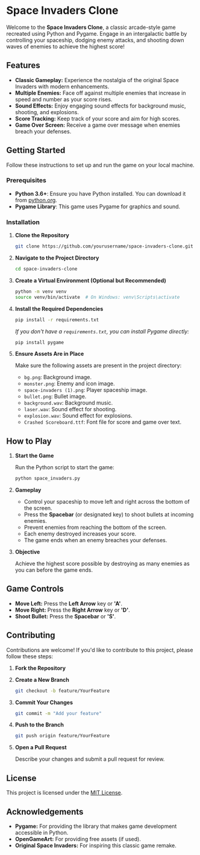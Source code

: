 # Space Invaders Clone

Welcome to the **Space Invaders Clone**, a classic arcade-style game recreated using Python and Pygame. Engage in an intergalactic battle by controlling your spaceship, dodging enemy attacks, and shooting down waves of enemies to achieve the highest score!

## Features

- **Classic Gameplay:** Experience the nostalgia of the original Space Invaders with modern enhancements.
- **Multiple Enemies:** Face off against multiple enemies that increase in speed and number as your score rises.
- **Sound Effects:** Enjoy engaging sound effects for background music, shooting, and explosions.
- **Score Tracking:** Keep track of your score and aim for high scores.
- **Game Over Screen:** Receive a game over message when enemies breach your defenses.

## Getting Started

Follow these instructions to set up and run the game on your local machine.

### Prerequisites

- **Python 3.6+**: Ensure you have Python installed. You can download it from [python.org](https://www.python.org/downloads/).
- **Pygame Library**: This game uses Pygame for graphics and sound.

### Installation

1. **Clone the Repository**

   ```bash
   git clone https://github.com/yourusername/space-invaders-clone.git
   ```

2. **Navigate to the Project Directory**

   ```bash
   cd space-invaders-clone
   ```

3. **Create a Virtual Environment (Optional but Recommended)**

   ```bash
   python -m venv venv
   source venv/bin/activate  # On Windows: venv\Scripts\activate
   ```

4. **Install the Required Dependencies**

   ```bash
   pip install -r requirements.txt
   ```

   *If you don't have a `requirements.txt`, you can install Pygame directly:*

   ```bash
   pip install pygame
   ```

5. **Ensure Assets Are in Place**

   Make sure the following assets are present in the project directory:

   - `bg.png`: Background image.
   - `monster.png`: Enemy and icon image.
   - `space-invaders (1).png`: Player spaceship image.
   - `bullet.png`: Bullet image.
   - `background.wav`: Background music.
   - `laser.wav`: Sound effect for shooting.
   - `explosion.wav`: Sound effect for explosions.
   - `Crashed Scoreboard.ttf`: Font file for score and game over text.

## How to Play

1. **Start the Game**

   Run the Python script to start the game:

   ```bash
   python space_invaders.py
   ```

2. **Gameplay**

   - Control your spaceship to move left and right across the bottom of the screen.
   - Press the **Spacebar** (or designated key) to shoot bullets at incoming enemies.
   - Prevent enemies from reaching the bottom of the screen.
   - Each enemy destroyed increases your score.
   - The game ends when an enemy breaches your defenses.

3. **Objective**

   Achieve the highest score possible by destroying as many enemies as you can before the game ends.

## Game Controls

- **Move Left:** Press the **Left Arrow** key or **'A'**.
- **Move Right:** Press the **Right Arrow** key or **'D'**.
- **Shoot Bullet:** Press the **Spacebar** or **'S'**.

## Contributing

Contributions are welcome! If you'd like to contribute to this project, please follow these steps:

1. **Fork the Repository**

2. **Create a New Branch**

   ```bash
   git checkout -b feature/YourFeature
   ```

3. **Commit Your Changes**

   ```bash
   git commit -m "Add your feature"
   ```

4. **Push to the Branch**

   ```bash
   git push origin feature/YourFeature
   ```

5. **Open a Pull Request**

   Describe your changes and submit a pull request for review.

## License

This project is licensed under the [MIT License](LICENSE).

## Acknowledgements

- **Pygame:** For providing the library that makes game development accessible in Python.
- **OpenGameArt:** For providing free assets (if used).
- **Original Space Invaders:** For inspiring this classic game remake.

